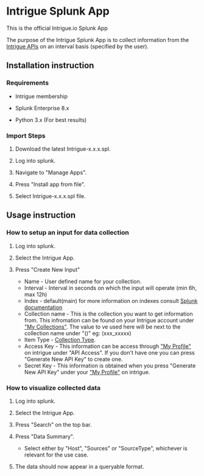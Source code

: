# **Intrigue Splunk App**

This is the official Intrigue.io Splunk App

The purpose of the Intrigue Splunk App is to collect information from the [Intrigue APIs](https://help.intrigue.io/reference/authenticating-to-intrigueio-apis) on an interval basis (specified by the user).

## **Installation instruction**

### **Requirements**

* Intrigue membership

* Splunk Enterprise 8.x

* Python 3.x (For best results)

### **Import Steps**

1. Download the latest Intrigue-x.x.x.spl.

1. Log into splunk.

1. Navigate to "Manage Apps".

1. Press "Install app from file".

1. Select Intrigue-x.x.x.spl file.

## **Usage instruction**

### **How to setup an input for data collection**

1. Log into splunk.

1. Select the Intrigue App.

1. Press "Create New Input"

    * Name - User defined name for your collection.
    * Interval - Interval in seconds on which the input will operate (min 6h, max 12h)
    * Index - default(main) for more information on indexes consult [Splunk documentation](https://docs.splunk.com/Documentation/Splunk/8.1.0/Indexer/Aboutmanagingindexes)
    * Collection name - This is the collection you want to get information from. This infromation can be found on your Intrigue account under ["My Collections"](https://app.intrigue.io/user/collections). The value to ve used here will be next to the collection name under "()" eg: (xxx_xxxxx)
    * Item Type - [Collection Type](https://help.intrigue.io/reference/collection-export-by-date#valid-item-types).
    * Access Key - This information can be access through ["My Profile"](https://app.intrigue.io/user/profile) on intrigue under "API Access". If you don't have one you can press "Generate New API Key" to create one.
    * Secret Key - This information is obtained when you press "Generate New API Key" under your ["My Profile"](https://app.intrigue.io/user/profile) on intrigue.

### **How to visualize collected data**

1. Log into splunk.

1. Select the Intrigue App.

1. Press "Search" on the top bar.

1. Press "Data Summary".

    * Select either by "Host", "Sources" or "SourceType", whichever is relevant for the use case.
1. The data should now appear in a queryable format.
